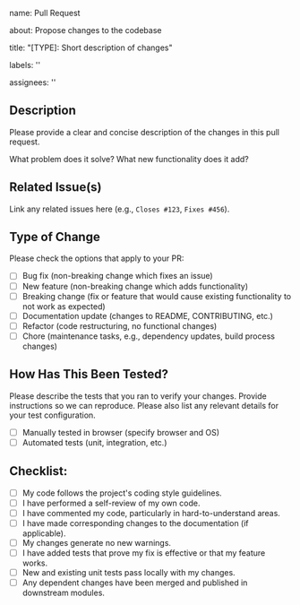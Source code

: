 name: Pull Request

about: Propose changes to the codebase

title: "[TYPE]: Short description of changes"

labels: ''

assignees: ''

## Description

Please provide a clear and concise description of the changes in this pull request.

What problem does it solve? What new functionality does it add?

## Related Issue(s)

Link any related issues here (e.g., `Closes #123`, `Fixes #456`).

## Type of Change

Please check the options that apply to your PR:

* [ ] Bug fix (non-breaking change which fixes an issue)
* [ ] New feature (non-breaking change which adds functionality)
* [ ] Breaking change (fix or feature that would cause existing functionality to not work as expected)
* [ ] Documentation update (changes to README, CONTRIBUTING, etc.)
* [ ] Refactor (code restructuring, no functional changes)
* [ ] Chore (maintenance tasks, e.g., dependency updates, build process changes)

## How Has This Been Tested?

Please describe the tests that you ran to verify your changes. Provide instructions so we can reproduce. Please also list any relevant details for your test configuration.

* [ ] Manually tested in browser (specify browser and OS)
* [ ] Automated tests (unit, integration, etc.)

## Checklist:

* [ ] My code follows the project's coding style guidelines.
* [ ] I have performed a self-review of my own code.
* [ ] I have commented my code, particularly in hard-to-understand areas.
* [ ] I have made corresponding changes to the documentation (if applicable).
* [ ] My changes generate no new warnings.
* [ ] I have added tests that prove my fix is effective or that my feature works.
* [ ] New and existing unit tests pass locally with my changes.
* [ ] Any dependent changes have been merged and published in downstream modules.
